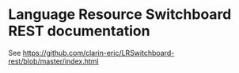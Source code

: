 # Language Resource Switchboard REST documentation
See https://github.com/clarin-eric/LRSwitchboard-rest/blob/master/index.html